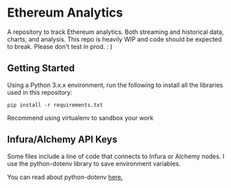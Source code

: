 # Ethereum Analytics

A repository to track Ethereum analytics. Both streaming and historical data, charts, and analysis. This repo is heavily WIP and code should be expected to break. Please don't test in prod. : ) 

## Getting Started

Using a Python 3.x.x environment, run the following to install all the libraries used in this repository:
```
pip install -r requirements.txt
```
Recommend using virtualenv to sandbox your work

## Infura/Alchemy API Keys

Some files include a line of code that connects to Infura or Alchemy nodes. I use the python-dotenv library to save environment variables.

You can read about python-dotenv [here.](https://pypi.org/project/python-dotenv/)